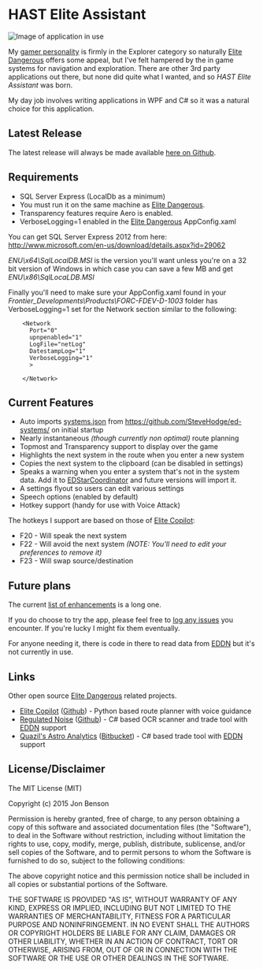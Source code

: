 HAST Elite Assistant
====================

![Image of application in use](http://i.imgur.com/lt6uSUh.png)

My [gamer personality](http://en.wikipedia.org/wiki/Bartle_Test) is firmly in the Explorer category so naturally [Elite Dangerous](https://www.elitedangerous.com/) offers some appeal, but I've felt hampered by the in game systems for navigation and exploration.  There are other 3rd party applications out there, but none did quite what I wanted, and so *HAST Elite Assistant* was born.

My day job involves writing applications in WPF and C# so it was a natural choice for this application.  

Latest Release
--------------
The latest release will always be made available [here on Github](https://github.com/hastarin/HAST-Elite-Assistant/releases).

Requirements
------------
* SQL Server Express (LocalDb as a minimum)
* You must run it on the same machine as [Elite Dangerous](https://www.elitedangerous.com/).
* Transparency features require Aero is enabled.
* VerboseLogging=1 enabled in the [Elite Dangerous](https://www.elitedangerous.com/) AppConfig.xaml

You can get SQL Server Express 2012 from here:
http://www.microsoft.com/en-us/download/details.aspx?id=29062

*ENU\x64\SqlLocalDB.MSI* is the version you'll want unless you're on a 32 bit version of Windows in which case you can save a few MB and get *ENU\x86\SqlLocaLDB.MSI*

Finally you'll need to make sure your AppConfig.xaml found in your *Frontier_Developments\Products\FORC-FDEV-D-1003* folder has VerboseLogging=1 set for the Network section similar to the following:
```
	<Network
	  Port="0"
      upnpenabled="1"
	  LogFile="netLog"
	  DatestampLog="1"
	  VerboseLogging="1"
	  >

	</Network>
```

Current Features
----------------
* Auto imports [systems.json](https://github.com/SteveHodge/ed-systems/blob/master/systems.json) from https://github.com/SteveHodge/ed-systems/ on initial startup
* Nearly instantaneous *(though currently non optimal)* route planning
* Topmost and Transparency support to display over the game
* Highlights the next system in the route when you enter a new system
* Copies the next system to the clipboard (can be disabled in settings)
* Speaks a warning when you enter a system that's not in the system data.  Add it to [EDStarCoordinator](http://edstarcoordinator.com/) and future versions will import it.
* A settings flyout so users can edit various settings
* Speech options (enabled by default)
* Hotkey support (handy for use with Voice Attack)

The hotkeys I support are based on those of [Elite Copilot](https://github.com/w0nk0/Elite-Copilot):
* F20 - Will speak the next system
* F22 - Will avoid the next system *(NOTE: You'll need to edit your preferences to remove it)*
* F23 - Will swap source/destination

Future plans
------------
The current [list of enhancements](https://github.com/hastarin/HAST.Elite.Dangerous.DataAssistant/issues?q=is%3Aopen+is%3Aissue+label%3Aenhancement) is a long one.

If you do choose to try the app, please feel free to [log any issues](https://github.com/hastarin/HAST.Elite.Dangerous.DataAssistant/issues) you encounter.  If you're lucky I might fix them eventually.

For anyone needing it, there is code in there to read data from [EDDN](https://github.com/jamesremuscat/EDDN/wiki) but it's not currently in use.

Links
-----
Other open source [Elite Dangerous](https://www.elitedangerous.com/) related projects.

* [Elite Copilot](https://www.facebook.com/EliteCopilot) ([Github](https://github.com/w0nk0/Elite-Copilot)) - Python based route planner with voice guidance
* [Regulated Noise](https://forums.frontier.co.uk/showthread.php?t=86908) ([Github](https://github.com/stringandstickytape/RegulatedNoise)) - C# based OCR scanner and trade tool with [EDDN](https://github.com/jamesremuscat/EDDN/wiki) support
* [Quazil's Astro Analytics](https://forums.frontier.co.uk/showthread.php?t=89963) ([Bitbucket](https://bitbucket.org/Quazil/astroanalytics/)) - C# based trade tool with [EDDN](https://github.com/jamesremuscat/EDDN/wiki) support


License/Disclaimer
----------

﻿The MIT License (MIT)

Copyright (c) 2015 Jon Benson

Permission is hereby granted, free of charge, to any person obtaining a copy
of this software and associated documentation files (the "Software"), to deal
in the Software without restriction, including without limitation the rights
to use, copy, modify, merge, publish, distribute, sublicense, and/or sell
copies of the Software, and to permit persons to whom the Software is
furnished to do so, subject to the following conditions:

The above copyright notice and this permission notice shall be included in all
copies or substantial portions of the Software.

THE SOFTWARE IS PROVIDED "AS IS", WITHOUT WARRANTY OF ANY KIND, EXPRESS OR
IMPLIED, INCLUDING BUT NOT LIMITED TO THE WARRANTIES OF MERCHANTABILITY,
FITNESS FOR A PARTICULAR PURPOSE AND NONINFRINGEMENT. IN NO EVENT SHALL THE
AUTHORS OR COPYRIGHT HOLDERS BE LIABLE FOR ANY CLAIM, DAMAGES OR OTHER
LIABILITY, WHETHER IN AN ACTION OF CONTRACT, TORT OR OTHERWISE, ARISING FROM,
OUT OF OR IN CONNECTION WITH THE SOFTWARE OR THE USE OR OTHER DEALINGS IN THE
SOFTWARE.
